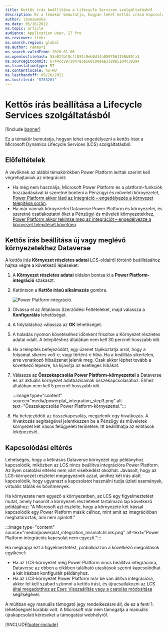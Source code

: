 ```yaml
---
title: Kettős írás beállítása a Lifecycle Services szolgáltatásból
description: Ez a témakör bemutatja, hogyan lehet kettős írású kapcsolatot beállítani a Microsoft Dynamics Lifecycle Services (LCS) szolgáltatásból.
author: laneswenka
ms.date: 05/16/2022
ms.topic: article
audience: Application User, IT Pro
ms.reviewer: tfehr
ms.search.region: global
ms.author: ramasri
ms.search.validFrom: 2020-01-06
ms.openlocfilehash: 53e82fbf8cff834c9eb0d14a0597561158b85fa1
ms.sourcegitcommit: 6744cc2971047e3e568100eae338885104c38294
ms.translationtype: MT
ms.contentlocale: hu-HU
ms.lasthandoff: 05/20/2022
ms.locfileid: "8783201"
---
```

# <a name="dual-write-setup-from-lifecycle-services"></a>Kettős írás beállítása a Lifecycle Services szolgáltatásból

[!include [banner](../../includes/banner.md)]



Ez a témakör bemutatja, hogyan lehet engedélyezni a kettős írást a Microsoft Dynamics Lifecycle Services (LCS) szolgáltatásból.

## <a name="prerequisites"></a>Előfeltételek

A vevőknek az alábbi témakörökben Power Platform leírtak szerint kell végrehajtaniuk az integrációt:

- Ha még nem használja, Microsoft Power Platform és a platform-funkciók hozzáadásával ki szeretné bonteni a Pénzügyi és műveleti környezetet, [Power Platform akkor lásd az Integráció – engedélyezés a környezet telepítése során](../../power-platform/enable-power-platform-integration.md#enable-during-deploy).
- Ha már vannak környezetei Dataverse Power Platform és környezetei, és szeretné csatlakoztatni őket a Pénzügyi és műveleti környezetekhez, [Power Platform akkor tekintse meg az integrációt – engedélyezze a környezet telepítését követően](../../power-platform/enable-power-platform-integration.md#enable-after-deploy).

## <a name="set-up-dual-write-for-new-or-existing-dataverse-environments"></a>Kettős írás beállítása új vagy meglévő környezetekhez Dataverse

A kettős írás **Környezet részletes adatai** LCS-oldalról történő beállításához hajtsa végre a következő lépéseket:

1. A **Környezet részletes adatai** oldalon bontsa ki a **Power Platform-integráció** szakaszt.

2. Kattintson a **Kettős írású alkalmazás** gombra.

    ![Power Platform integráció.](media/powerplat_integration_step2.png)

3. Olvassa el az Általános Szerződési Feltételeket, majd válassza a **Konfigurálás** lehetőséget.

4. A folytatáshoz válassza az **OK** lehetőséget.

5. A haladás nyomon követéséhez időnként frissítse a Környezet részletes adatai odalt. A telepítéshez általában nem kell 30 percnél hosszabb idő.  

6. Ha a telepítés befejeződött, egy üzenet tájékoztatja arról, hogy a folyamat sikeres volt-e, vagy történt-e hiba. Ha a beállítás sikertelen, erre vonatkozó hibaüzenet jelenik meg. Csak akkor léphet tovább a következő lépésre, ha kijavítja az esetleges hibákat.

7. Válassza az **Összekapcsolás Power Platform-környezettel** a Dataverse és az aktuális környezet adatbázisainak összekapcsolásához. Ehhez általában nem kell 5 percnél hosszabb idő.

    :::image type="content" source="media/powerplat_integration_step3.png" alt-text="Összekapcsolás Power Platform-környezettel.":::

8. Ha befejeződött az összekapcsolás, megjelenik egy hivatkozás. A hivatkozás segítségével jelentkezzen be a Pénzügy és műveletek környezet két írásos felügyeleti területére. Itt beállíthatja az entitások leképezését.

## <a name="linking-mismatch"></a>Kapcsolódási eltérés

Lehetséges, hogy a kétírásos Dataverse környezet egy példányhoz kapcsolódik, miközben az LCS nincs beállítva integrációra Power Platform. Az ilyen csatolási eltérés nem várt viselkedést okozhat. Javasolt, hogy az LCS-környezet részletei megegyeznek azzal, amihez két írás alatt kapcsolódik, hogy ugyanazt a kapcsolatot használni tudja üzleti események, virtuális táblák és bővítmények.

Ha környezete nem egyező a környezetben, az LCS egy figyelmeztetést mutat, amely hasonlít a környezeti részleteket tartalmazó lap következő példájához: "A Microsoft azt észlelte, hogy a környezete két írással kapcsolódik egy Power Platform másik célhoz, mint amit az integrációban meghatároztak, ami nem ajánlott."

:::image type="content" source="media/powerplat_integration_mismatchLink.png" alt-text="Power Platform integrációs kapcsolat nem egyező.":::

Ha megkapja ezt a figyelmeztetést, próbálkozzon a következő megoldások egyikével:

- Ha az LCS-környezet még Power Platform nincs beállítva integrációra, Dataverse az ebben a cikkben található utasítások szerint kapcsolódhat a két írásban konfigurált példányhoz.
- Ha az LCS-környezet Power Platform már be van állítva integrációra, akkor fel kell szabad szünnni a kettős írást, és újracsatlakozni az LCS [által megadotthoz az Eset: Visszaállítás vagy a csatolás módosítása](relink-environments.md#scenario-reset-or-change-linking) segítségével.

A múltban egy manuális támogató jegy rendelkezésre áll, de ez a fenti 1. lehetőségnél korábbi volt.  A Microsoft már nem támogatja a manuális újrakapcsolati kéréseket a támogatási webhelyről.

[!INCLUDE[footer-include](../../../../includes/footer-banner.md)]
